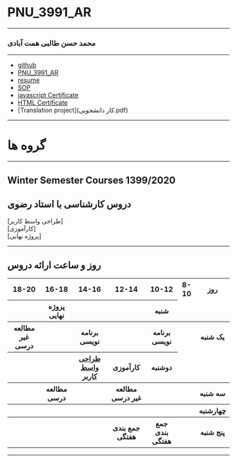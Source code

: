 # PNU_3991_AR
---------
### محمد حسن طالبی همت آبادی
 
---
- [github](https://github.com/mohammadhassan-iran/)
- [PNU_3991_AR](https://github.com/mohammadhassan-iran/PNU_3991_AR)
- [resume](https://mohammadhassan-iran.github.io/)
- [SOP](https://mohammadhassan-iran.github.io/SOP/)
- [javascript Certificate](JS.pdf)
- [HTML Certificate](HTML.pdf)
- [Translation project](کار دانشجویی.pdf)

  
------------------


# گروه ها

------------------
## Winter Semester Courses 1399/2020

##  دروس کارشناسی با استاد رضوی

[طراحی واسط كاربر]
<br>
[کارآموزی]
<br>
[پروژه نهایی]
<br>

--------------

## روز و ساعت ارائه دروس

<table style="width:100%">
  <tr>
    <th>18-20</th>
    <th>16-18</th>
    <th>14-16</th>
    <th>12-14</th>
    <th>10-12</th>
    <th>8-10</th>
    <th>روز</th>
  </tr>
  <tr>
    <th></th>
    <th>پروژه نهایی</th>
    <th></th>
    <th></th>
    <th>شنبه</th>
  </tr>
   <tr>
    <th>مطالعه غیر درسی</th>
    <th></th>
    <th>برنامه نویسی</th>
    <th></th>
    <th>برنامه نویسی</th>
    <th></th>
    <th>یک شنبه</th>
  </tr>
   <tr>
     <th></th>
     <th></th>
     <th><a  href="https://github.com/AliRazavi-edu/PNU_3991/tree/master/_BSc/UserInterfaceDesgin">طراحی واسط كاربر</a></th>
     <th>کارآموزی</th>   
    <th>دوشنبه</th>
  </tr>
   <tr>
    <th></th>
    <th>مطالعه درسی</th>
    <th></th>
    <th>مطالعه غیر درسی</th>
    <th></th>
    <th></th>
    <th>سه شنبه</th>
  </tr>
   <tr>
    <th></th>
    <th></th>
    <th></th>
    <th></th>
    <th></th>
    <th></th>
    <th>چهارشنبه</th>
  </tr>
   <tr>
    <th></th>
    <th></th>
    <th></th>
    <th>جمع بندی هفتگی</th>
    <th>جمع بندی هفتگی</th>
    <th></th>
    <th>پنج شنبه</th>
  </tr>
</table>

--------------
